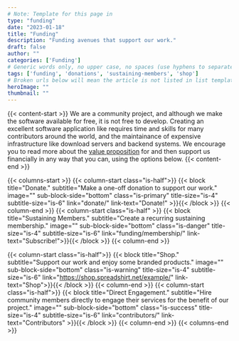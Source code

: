 ```yaml
---
# Note: Template for this page in 
type: "funding"
date: "2023-01-18"
title: "Funding"
description: "Funding avenues that support our work."
draft: false
author: ""
categories: ['Funding']
# Generic words only, no upper case, no spaces (use hyphens to separate words rather)
tags: ['funding', 'donations', 'sustaining-members', 'shop']
# Broken urls below will mean the article is not listed in list templates
heroImage: ""
thumbnail: ""
---
```


{{< content-start >}}
We are a community project, and although we make the software available for free, it is not free to develop. Creating an excellent software application like requires time and skills for many contributors around the world, and the maintainance of expensive infrastructure like download servers and backend systems. We encourage you to read more about the [value proposition](../value-proposition/) for and then support us financially in any way that you can, using the options below.
{{< content-end >}}

{{< columns-start >}}
{{< column-start class="is-half">}}
{{< block
    title="Donate."
    subtitle="Make a one-off donation to support our work."
    image=""
    sub-block-side="bottom"
    class="is-primary"
    title-size="is-4"
    subtitle-size="is-6"
    link="donate/"
    link-text="Donate!"    >}}{{< /block >}}
{{< column-end >}}
{{< column-start class="is-half" >}}
{{< block
    title="Sustaining Members."
    subtitle="Create a recurring sustaining membership."
    image=""
    sub-block-side="bottom"
    class="is-danger"
    title-size="is-4"
    subtitle-size="is-6"
    link="funding/membership/"
    link-text="Subscribe!">}}{{< /block >}}
{{< column-end >}}

{{< column-start class="is-half">}}
{{< block
    title="Shop."
    subtitle="Support our work and enjoy some branded products."
    image=""
    sub-block-side="bottom"
    class="is-warning"
    title-size="is-4"
    subtitle-size="is-6"
    link="https://shop.spreadshirt.net/example/"
    link-text="Shop">}}{{< /block >}}
{{< column-end >}}
{{< column-start class="is-half">}}
{{< block
    title="Direct Engagement."
    subtitle="Hire community members directly to engage their services for the benefit of our project."
    image=""
    sub-block-side="bottom"
    class="is-success"
    title-size="is-4"
    subtitle-size="is-6"
    link="contributors/"
    link-text="Contributors"  >}}{{< /block >}}
{{< column-end >}}
{{< columns-end >}}

